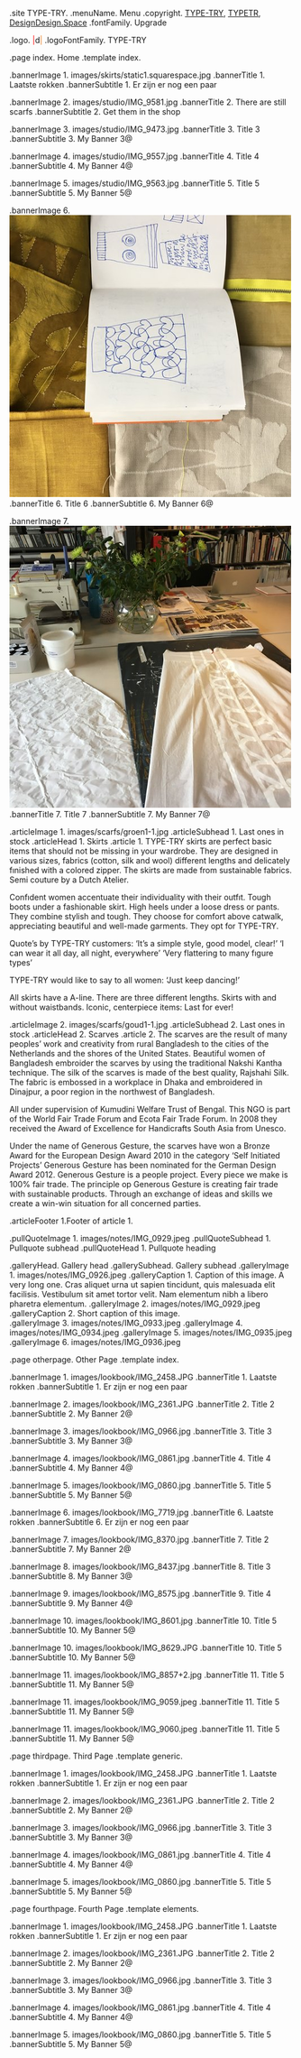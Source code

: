 
.site TYPE-TRY.
.menuName. Menu
.copyright. <a href="https://TYPE-TRY.com">TYPE-TRY</a>, <a href="https://typetr.typenetwork.com">TYPETR</a>, <a href="https://designdesign.space">DesignDesign.Space</a>
.fontFamily. Upgrade

.logo. <span style="color:#ff0000;">|</span>d<span style="color: #EC842C;">|</span> 
.logoFontFamily. TYPE-TRY

.page index. Home
.template index.

.bannerImage 1. images/skirts/static1.squarespace.jpg
.bannerTitle 1. Laatste rokken
.bannerSubtitle 1. Er zijn er nog een paar

.bannerImage 2. images/studio/IMG_9581.jpg
.bannerTitle 2. There are still scarfs
.bannerSubtitle 2. Get them in the shop

.bannerImage 3. images/studio/IMG_9473.jpg
.bannerTitle 3. Title 3
.bannerSubtitle 3. My Banner 3@

.bannerImage 4. images/studio/IMG_9557.jpg
.bannerTitle 4. Title 4
.bannerSubtitle 4. My Banner 4@

.bannerImage 5. images/studio/IMG_9563.jpg
.bannerTitle 5. Title 5
.bannerSubtitle 5. My Banner 5@

.bannerImage 6. ![](images/studio/IMG_9566.jpg)
.bannerTitle 6. Title 6
.bannerSubtitle 6. My Banner 6@

.bannerImage 7. ![](images/studio/IMG_9571.jpg)
.bannerTitle 7. Title 7
.bannerSubtitle 7. My Banner 7@



.articleImage 1. images/scarfs/groen1-1.jpg
.articleSubhead 1. Last ones in stock
.articleHead 1. Skirts
.article 1. TYPE-TRY skirts are perfect basic items that should not be 
missing in your wardrobe. They are designed in various sizes, fabrics (cotton, silk and wool) different lengths and delicately fınished with a colored zipper. The skirts are made from sustainable fabrics. Semi couture by a Dutch Atelier. 

Confıdent women accentuate their individuality with their outfıt. Tough boots under a fashionable skirt. High heels under a loose dress or pants. They combine stylish and tough. They choose for comfort above catwalk, appreciating beautiful and well-made garments. They opt for TYPE-TRY. 

Quote’s by TYPE-TRY customers: ‘It’s a simple style, good model, clear!’ ‘I can wear it all day, all night, everywhere’ ‘Very flattering to many fıgure types’ 

TYPE-TRY would like to say to all women: ‘Just keep dancing!’ 

All skirts have a A-line. There are three different lengths. Skirts with and without waistbands. Iconic, centerpiece items: Last for ever!


.articleImage 2. images/scarfs/goud1-1.jpg
.articleSubhead 2. Last ones in stock
.articleHead 2. Scarves
.article 2. The scarves are the result of many peoples’ work and creativity from rural Bangladesh to the cities of the Netherlands and the shores of the United States. 
Beautiful women of Bangladesh embroider the scarves by using the traditional Nakshi Kantha technique. The silk of the scarves is made of the best quality, Rajshahi Silk. The fabric is embossed in a workplace in Dhaka and embroidered in Dinajpur, a poor region in the northwest of Bangladesh. 

All under supervision of Kumudini Welfare Trust of Bengal. This NGO is part of the World Fair Trade Forum and Ecota Fair Trade Forum. In 2008 they received the Award of Excellence for Handicrafts South Asia from Unesco. 

Under the name of Generous Gesture, the scarves have won a Bronze Award for the European Design Award 2010 in the category ‘Self Initiated Projects’ 
Generous Gesture has been nominated for the German Design Award 2012. 
Generous Gesture is a people project. Every piece we make is 100% fair trade. The principle op Generous Gesture is creating fair trade with sustainable products. Through an exchange of ideas and skills we create a win-win situation for all concerned parties. 

.articleFooter 1.Footer of article 1.

.pullQuoteImage 1. images/notes/IMG_0929.jpeg
.pullQuoteSubhead 1. Pullquote subhead
.pullQuoteHead 1. Pullquote heading 

.galleryHead. Gallery head
.gallerySubhead. Gallery subhead
.galleryImage 1. images/notes/IMG_0926.jpeg
.galleryCaption 1. Caption of this image. A very long one. Cras aliquet urna ut sapien tincidunt, quis malesuada elit facilisis. Vestibulum sit amet tortor velit. Nam elementum nibh a libero pharetra elementum. 
.galleryImage 2. images/notes/IMG_0929.jpeg
.galleryCaption 2. Short caption of this image.  
.galleryImage 3. images/notes/IMG_0933.jpeg
.galleryImage 4. images/notes/IMG_0934.jpeg
.galleryImage 5. images/notes/IMG_0935.jpeg
.galleryImage 6. images/notes/IMG_0936.jpeg

.page otherpage. Other Page
.template index.

.bannerImage 1. images/lookbook/IMG_2458.JPG
.bannerTitle 1. Laatste rokken
.bannerSubtitle 1. Er zijn er nog een paar

.bannerImage 2. images/lookbook/IMG_2361.JPG
.bannerTitle 2. Title 2
.bannerSubtitle 2. My Banner 2@

.bannerImage 3. images/lookbook/IMG_0966.jpg
.bannerTitle 3. Title 3
.bannerSubtitle 3. My Banner 3@

.bannerImage 4. images/lookbook/IMG_0861.jpg
.bannerTitle 4. Title 4
.bannerSubtitle 4. My Banner 4@

.bannerImage 5. images/lookbook/IMG_0860.jpg
.bannerTitle 5. Title 5
.bannerSubtitle 5. My Banner 5@

.bannerImage 6. images/lookbook/IMG_7719.jpg
.bannerTitle 6. Laatste rokken
.bannerSubtitle 6. Er zijn er nog een paar

.bannerImage 7. images/lookbook/IMG_8370.jpg
.bannerTitle 7. Title 2
.bannerSubtitle 7. My Banner 2@

.bannerImage 8. images/lookbook/IMG_8437.jpg
.bannerTitle 8. Title 3
.bannerSubtitle 8. My Banner 3@

.bannerImage 9. images/lookbook/IMG_8575.jpg
.bannerTitle 9. Title 4
.bannerSubtitle 9. My Banner 4@

.bannerImage 10. images/lookbook/IMG_8601.jpg
.bannerTitle 10. Title 5
.bannerSubtitle 10. My Banner 5@

.bannerImage 10. images/lookbook/IMG_8629.JPG
.bannerTitle 10. Title 5
.bannerSubtitle 10. My Banner 5@

.bannerImage 11. images/lookbook/IMG_8857+2.jpg
.bannerTitle 11. Title 5
.bannerSubtitle 11. My Banner 5@

.bannerImage 11. images/lookbook/IMG_9059.jpeg
.bannerTitle 11. Title 5
.bannerSubtitle 11. My Banner 5@

.bannerImage 11. images/lookbook/IMG_9060.jpeg
.bannerTitle 11. Title 5
.bannerSubtitle 11. My Banner 5@

	
	
.page thirdpage. Third Page
.template generic.

.bannerImage 1. images/lookbook/IMG_2458.JPG
.bannerTitle 1. Laatste rokken
.bannerSubtitle 1. Er zijn er nog een paar

.bannerImage 2. images/lookbook/IMG_2361.JPG
.bannerTitle 2. Title 2
.bannerSubtitle 2. My Banner 2@

.bannerImage 3. images/lookbook/IMG_0966.jpg
.bannerTitle 3. Title 3
.bannerSubtitle 3. My Banner 3@

.bannerImage 4. images/lookbook/IMG_0861.jpg
.bannerTitle 4. Title 4
.bannerSubtitle 4. My Banner 4@

.bannerImage 5. images/lookbook/IMG_0860.jpg
.bannerTitle 5. Title 5
.bannerSubtitle 5. My Banner 5@
	
	
	
.page fourthpage. Fourth Page
.template elements.

.bannerImage 1. images/lookbook/IMG_2458.JPG
.bannerTitle 1. Laatste rokken
.bannerSubtitle 1. Er zijn er nog een paar

.bannerImage 2. images/lookbook/IMG_2361.JPG
.bannerTitle 2. Title 2
.bannerSubtitle 2. My Banner 2@

.bannerImage 3. images/lookbook/IMG_0966.jpg
.bannerTitle 3. Title 3
.bannerSubtitle 3. My Banner 3@

.bannerImage 4. images/lookbook/IMG_0861.jpg
.bannerTitle 4. Title 4
.bannerSubtitle 4. My Banner 4@

.bannerImage 5. images/lookbook/IMG_0860.jpg
.bannerTitle 5. Title 5
.bannerSubtitle 5. My Banner 5@
